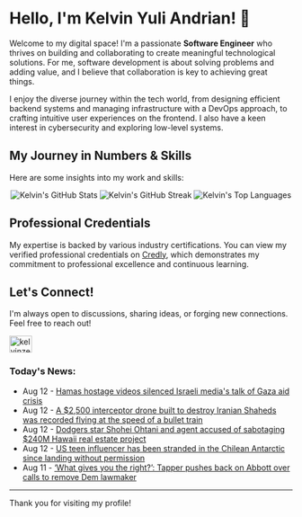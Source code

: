 # Hello, I'm Kelvin Yuli Andrian! 👋

Welcome to my digital space! I'm a passionate **Software Engineer** who thrives on building and collaborating to create meaningful technological solutions. For me, software development is about solving problems and adding value, and I believe that collaboration is key to achieving great things.

I enjoy the diverse journey within the tech world, from designing efficient backend systems and managing infrastructure with a DevOps approach, to crafting intuitive user experiences on the frontend. I also have a keen interest in cybersecurity and exploring low-level systems.

## My Journey in Numbers & Skills

Here are some insights into my work and skills:

<p align="center">
  <img src="https://github-readme-stats.vercel.app/api?username=kelvinzer0&show_icons=true&theme=radical" alt="Kelvin's GitHub Stats" />
  <img src="https://github-readme-streak-stats.herokuapp.com/?user=kelvinzer0&theme=radical" alt="Kelvin's GitHub Streak" />
  <img src="https://github-readme-stats.vercel.app/api/top-langs/?username=kelvinzer0&layout=compact&theme=radical" alt="Kelvin's Top Languages" />
</p>

## Professional Credentials

My expertise is backed by various industry certifications. You can view my verified professional credentials on [Credly](https://www.credly.com/users/kelvin-yuli-andrian/badges), which demonstrates my commitment to professional excellence and continuous learning.

## Let's Connect!

I'm always open to discussions, sharing ideas, or forging new connections. Feel free to reach out!

<p align="left">
    <a href="https://linkedin.com/in/kelvinzero" target="blank"><img align="center" src="https://cdn.jsdelivr.net/npm/simple-icons@3.0.1/icons/linkedin.svg" alt="kelvinzero" height="30" width="40" /></a>
</p>

### Today's News:

<!-- feed start -->
- Aug 12 - [Hamas hostage videos silenced Israeli media's talk of Gaza aid crisis](https://www.yahoo.com/news/articles/analysis-hamas-hostage-videos-silenced-041508776.html)
- Aug 12 - [A $2,500 interceptor drone built to destroy Iranian Shaheds was recorded flying at the speed of a bullet train](https://www.yahoo.com/news/articles/2-500-interceptor-drone-built-034112120.html)
- Aug 12 - [Dodgers star Shohei Ohtani and agent accused of sabotaging $240M Hawaii real estate project](https://www.yahoo.com/news/articles/dodgers-star-shohei-ohtani-agent-023834155.html)
- Aug 12 - [US teen influencer has been stranded in the Chilean Antarctic since landing without permission](https://www.yahoo.com/news/articles/us-teen-influencer-stranded-chilean-000521782.html)
- Aug 11 - [‘What gives you the right?’: Tapper pushes back on Abbott over calls to remove Dem lawmaker](https://www.yahoo.com/news/videos/gives-tapper-pushes-back-abbott-224600546.html)
<!-- feed end -->

---

Thank you for visiting my profile!